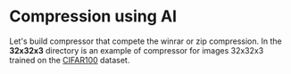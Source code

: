 # Compression using AI

Let's build compressor that compete the winrar or zip compression. In the **32x32x3** directory is an example of compressor for images 32x32x3 trained on the [CIFAR100](https://www.tensorflow.org/datasets/catalog/cifar100)
dataset.

